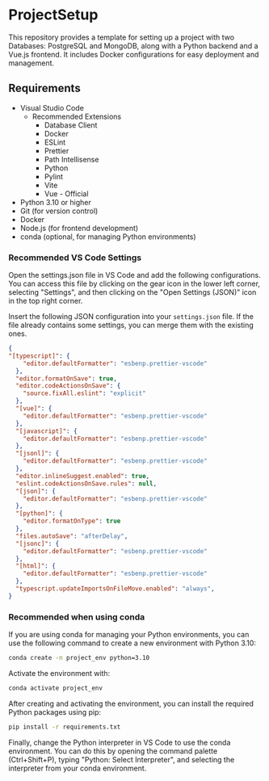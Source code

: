 # ProjectSetup

This repository provides a template for setting up a project with two Databases: PostgreSQL and MongoDB, along with a Python backend and a Vue.js frontend. It includes Docker configurations for easy deployment and management.

## Requirements
- Visual Studio Code
    - Recommended Extensions
        - Database Client
        - Docker
        - ESLint
        - Prettier
        - Path Intellisense
        - Python
        - Pylint
        - Vite
        - Vue - Official
- Python 3.10 or higher
- Git (for version control)
- Docker
- Node.js (for frontend development)
- conda (optional, for managing Python environments)

### Recommended VS Code Settings
Open the settings.json file in VS Code and add the following configurations. You can access this file by clicking on the gear icon in the lower left corner, selecting "Settings", and then clicking on the "Open Settings (JSON)" icon in the top right corner.

Insert the following JSON configuration into your `settings.json` file. If the file already contains some settings, you can merge them with the existing ones.

```json
{
"[typescript]": {
    "editor.defaultFormatter": "esbenp.prettier-vscode"
  },
  "editor.formatOnSave": true,
  "editor.codeActionsOnSave": {
    "source.fixAll.eslint": "explicit"
  },
  "[vue]": {
    "editor.defaultFormatter": "esbenp.prettier-vscode"
  },
  "[javascript]": {
    "editor.defaultFormatter": "esbenp.prettier-vscode"
  },
  "[jsonl]": {
    "editor.defaultFormatter": "esbenp.prettier-vscode"
  },
  "editor.inlineSuggest.enabled": true,
  "eslint.codeActionsOnSave.rules": null,
  "[json]": {
    "editor.defaultFormatter": "esbenp.prettier-vscode"
  },
  "[python]": {
    "editor.formatOnType": true
  },
  "files.autoSave": "afterDelay",
  "[jsonc]": {
    "editor.defaultFormatter": "esbenp.prettier-vscode"
  },
  "[html]": {
    "editor.defaultFormatter": "esbenp.prettier-vscode"
  },
  "typescript.updateImportsOnFileMove.enabled": "always",
}
```

### Recommended when using conda
If you are using conda for managing your Python environments, you can use the following command to create a new environment with Python 3.10:

```bash
conda create -n project_env python=3.10
```
Activate the environment with:

```bash
conda activate project_env
```

After creating and activating the environment, you can install the required Python packages using pip:

```bash
pip install -r requirements.txt
```

Finally, change the Python interpreter in VS Code to use the conda environment. You can do this by opening the command palette (Ctrl+Shift+P), typing "Python: Select Interpreter", and selecting the interpreter from your conda environment.

